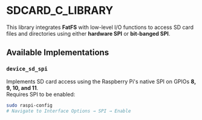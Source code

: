 # SDCARD_C_LIBRARY

This library integrates **FatFS** with low-level I/O functions to access SD card files and directories using either **hardware SPI** or **bit-banged SPI**.

## Available Implementations

### `device_sd_spi`
Implements SD card access using the Raspberry Pi's native SPI on GPIOs **8, 9, 10, and 11**.  
Requires SPI to be enabled:

```bash
sudo raspi-config
# Navigate to Interface Options → SPI → Enable

